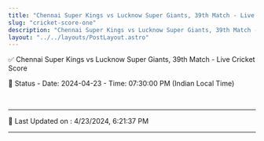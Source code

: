 ```yaml
---
title: "Chennai Super Kings vs Lucknow Super Giants, 39th Match - Live Cricket Score"
slug: "cricket-score-one"
description: "Chennai Super Kings vs Lucknow Super Giants, 39th Match - Live Cricket Score - Date: 2024-04-23 - Time: 07:30:00 PM (Indian Local Time)."
layout: "../../layouts/PostLayout.astro"
--- 
```


✅ Chennai Super Kings vs Lucknow Super Giants, 39th Match - Live Cricket Score

📑 Status - Date: 2024-04-23 - Time: 07:30:00 PM (Indian Local Time)

<br />

***

📝 Last Updated on : 4/23/2024, 6:21:37 PM

***

